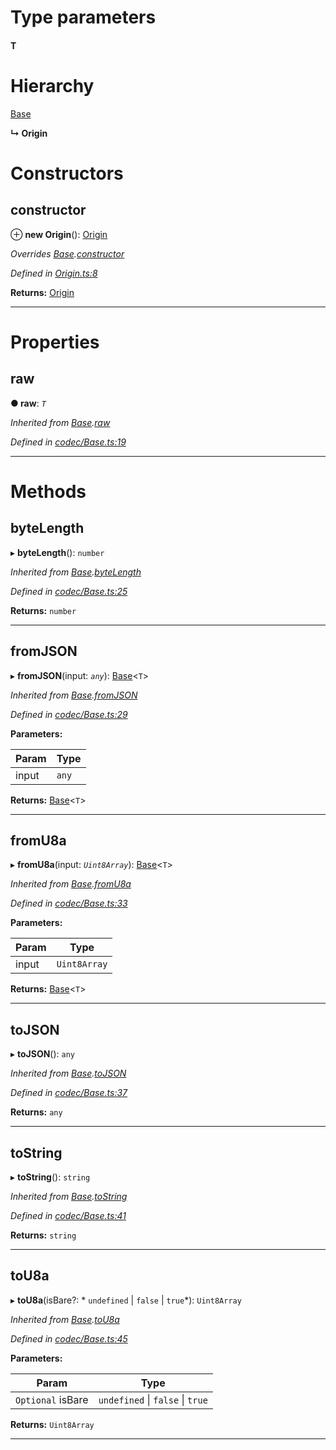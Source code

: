 

# Type parameters
#### T 
# Hierarchy

 [Base](_codec_base_.base.md)

**↳ Origin**

# Constructors

<a id="constructor"></a>

##  constructor

⊕ **new Origin**(): [Origin](_origin_.origin.md)

*Overrides [Base](_codec_base_.base.md).[constructor](_codec_base_.base.md#constructor)*

*Defined in [Origin.ts:8](https://github.com/polkadot-js/api/blob/cce329b/packages/types/src/Origin.ts#L8)*

**Returns:** [Origin](_origin_.origin.md)

___

# Properties

<a id="raw"></a>

##  raw

**● raw**: *`T`*

*Inherited from [Base](_codec_base_.base.md).[raw](_codec_base_.base.md#raw)*

*Defined in [codec/Base.ts:19](https://github.com/polkadot-js/api/blob/cce329b/packages/types/src/codec/Base.ts#L19)*

___

# Methods

<a id="bytelength"></a>

##  byteLength

▸ **byteLength**(): `number`

*Inherited from [Base](_codec_base_.base.md).[byteLength](_codec_base_.base.md#bytelength)*

*Defined in [codec/Base.ts:25](https://github.com/polkadot-js/api/blob/cce329b/packages/types/src/codec/Base.ts#L25)*

**Returns:** `number`

___
<a id="fromjson"></a>

##  fromJSON

▸ **fromJSON**(input: *`any`*): [Base](_codec_base_.base.md)<`T`>

*Inherited from [Base](_codec_base_.base.md).[fromJSON](_codec_base_.base.md#fromjson)*

*Defined in [codec/Base.ts:29](https://github.com/polkadot-js/api/blob/cce329b/packages/types/src/codec/Base.ts#L29)*

**Parameters:**

| Param | Type |
| ------ | ------ |
| input | `any` |

**Returns:** [Base](_codec_base_.base.md)<`T`>

___
<a id="fromu8a"></a>

##  fromU8a

▸ **fromU8a**(input: *`Uint8Array`*): [Base](_codec_base_.base.md)<`T`>

*Inherited from [Base](_codec_base_.base.md).[fromU8a](_codec_base_.base.md#fromu8a)*

*Defined in [codec/Base.ts:33](https://github.com/polkadot-js/api/blob/cce329b/packages/types/src/codec/Base.ts#L33)*

**Parameters:**

| Param | Type |
| ------ | ------ |
| input | `Uint8Array` |

**Returns:** [Base](_codec_base_.base.md)<`T`>

___
<a id="tojson"></a>

##  toJSON

▸ **toJSON**(): `any`

*Inherited from [Base](_codec_base_.base.md).[toJSON](_codec_base_.base.md#tojson)*

*Defined in [codec/Base.ts:37](https://github.com/polkadot-js/api/blob/cce329b/packages/types/src/codec/Base.ts#L37)*

**Returns:** `any`

___
<a id="tostring"></a>

##  toString

▸ **toString**(): `string`

*Inherited from [Base](_codec_base_.base.md).[toString](_codec_base_.base.md#tostring)*

*Defined in [codec/Base.ts:41](https://github.com/polkadot-js/api/blob/cce329b/packages/types/src/codec/Base.ts#L41)*

**Returns:** `string`

___
<a id="tou8a"></a>

##  toU8a

▸ **toU8a**(isBare?: * `undefined` &#124; `false` &#124; `true`*): `Uint8Array`

*Inherited from [Base](_codec_base_.base.md).[toU8a](_codec_base_.base.md#tou8a)*

*Defined in [codec/Base.ts:45](https://github.com/polkadot-js/api/blob/cce329b/packages/types/src/codec/Base.ts#L45)*

**Parameters:**

| Param | Type |
| ------ | ------ |
| `Optional` isBare |  `undefined` &#124; `false` &#124; `true`|

**Returns:** `Uint8Array`

___

